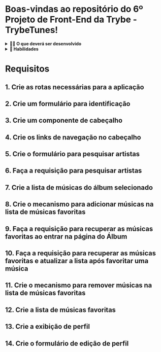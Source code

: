 # Boas-vindas ao repositório do 6º Projeto de Front-End da Trybe - TrybeTunes!

<details>
  <summary><strong>👨‍💻 O que deverá ser desenvolvido</strong></summary><br />

  Neste projeto você irá criar o TrybeTunes, uma aplicação capaz de reproduzir músicas das mais variadas bandas e artistas, criar uma lista de músicas favoritas e editar o perfil da pessoa usuária logada. Essa aplicação será capaz de:

  - Fazer login;
  - Pesquisar por uma banda ou artista;
  - Listar os álbuns disponíveis dessa banda ou artista;
  - Visualizar as músicas de um álbum selecionado;
  - Reproduzir uma prévia das músicas deste álbum;
  - Favoritar e desfavoritar músicas;
  - Ver a lista de músicas favoritas;
  - Ver o perfil da pessoa logada;
  - Editar o perfil da pessoa logada;

</details>

<details>
  <summary><strong>📝 Habilidades</strong></summary><br />


- Fazer requisições e consumir dados vindos de uma `API`;

- Utilizar os ciclos de vida de um componente React;

- Utilizar a função `setState` de forma a garantir que um determinado código só é executado após o estado ser atualizado

- Utilizar o componente `BrowserRouter` corretamente;

- Criar rotas, mapeando o caminho da URL com o componente correspondente, via `Route`;

- Utilizar o `Switch` do `React Router`

- Criar links de navegação na aplicação com o componente `Link`;
</details>


# Requisitos

## 1. Crie as rotas necessárias para a aplicação

## 2. Crie um formulário para identificação

## 3. Crie um componente de cabeçalho


## 4. Crie os links de navegação no cabeçalho

## 5. Crie o formulário para pesquisar artistas

## 6. Faça a requisição para pesquisar artistas

## 7. Crie a lista de músicas do álbum selecionado

## 8. Crie o mecanismo para adicionar músicas na lista de músicas favoritas

## 9. Faça a requisição para recuperar as músicas favoritas ao entrar na página do Álbum

## 10. Faça a requisição para recuperar as músicas favoritas e atualizar a lista após favoritar uma música

## 11. Crie o mecanismo para remover músicas na lista de músicas favoritas

## 12. Crie a lista de músicas favoritas

## 13. Crie a exibição de perfil

## 14. Crie o formulário de edição de perfil

